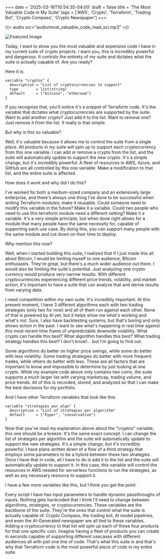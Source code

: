 +++
date = '2025-03-16T10:54:35-04:00'
draft = false
title = 'The Most Valuable Code in My Suite'
tags = ['AWS', 'Crypto', 'Terraform', 'Trading Bot', 'Crypto Compass', 'Crypto Newspaper']
+++

{{< audio src="audio/most_valuable_code_mad_sci.mp3" >}}

![Featured Image](/images/featured_image.png)

Today, I want to show you the most valuable and expensive code I have in my current suite of crypto projects. I warn you, this is incredibly powerful and dangerous. It controls the entirety of my suite and dictates what the suite is actually capable of. Are you ready?

Here it is:

```hcl
variable "cryptos" {
  description = "List of cryptocurrencies to support"
  type        = list(string)
  default     = ["bitcoin", "ethereum"]
}
```

If you recognize that, you'll notice it's a snippet of Terraform code. It's the variable that dictates what cryptocurrencies are supported by the suite. Want to add another crypto? Just add it to the list. Want to remove one? Just remove it from the list. It really is that simple.

But why is this so valuable?

Well, it's valuable because it allows me to control the suite from a single place. All products in my suite will spin up to support each cryptocurrency from this one variable. I can add or remove a crypto from the list, and the suite will automatically update to support the new crypto. It's a simple change, but it's incredibly powerful. A fleet of resources in AWS, Azure, and GitHub are all controlled by this one variable. Make a modification to that list, and the entire suite is affected. 

How does it work and why did I do this?

I've worked for both a medium-sized company and an extensively large enterprise, and there's always one thing I've done to be successful when writing Terraform modules; make it reusable. Could someone need to modify this variable in the future? Make it a variable. Could two people who need to use this terraform module need a different setting? Make it a variable. It's a very simple principle, but when done right allows for a module that many people have the same necessity for, capable of supporting each use case. By doing this, you can support many people with the same module and cut down on their time to deploy. 

Why mention this now?

Well, when I started building this suite, I realized that if I just made this all about Bitcoin, I would be limiting myself to one audience; Bitcoin enthusiasts. They're great, but there's a much wider audience out there. I would also be limiting the suite's potential. Just analyzing one crypto currency would produce very narrow results. With different cryptocurrencies experiencing different price trends, volatility, and market action, it's important to have a suite that can analyze that and derive results from varying data. 

I need competition within my own suite. It's incredibly important. At this present moment, I have 3 different algorithms each with two trading strategies (only two for now) and all of them run against each other. None of that is powered by AI yet, but it helps show me what's working and what's not. Sure, I also have backtesting systems, but that's boring and only shows action in the past. I want to see what's happening in real time against this most recent time frame of unpredictable downside volatility. What crypto can handle this best? What algorithm handles this best? What trading strategy handles this best? I don't know!... but I'm going to find out.

Some algorithms do better on higher price swings, while some do better with less volatility. Some trading strategies do better with more frequent trades, while others do better with less. These are all factors that are important to know and impossible to determine by just looking at one crypto. While my example code above only contains two coins, the suite supports a much larger list with varying marketcap, trading volume, and price trends. All of this is recorded, stored, and analyzed so that I can make the best decisions for my portfolio.

And I have other Terraform variables that look like this:
```hcl
variable "strategies_per_algo" {
  description = "List of strategies per algorithm"
  default     = ["hyper", "conservative"]
}
```

Now that you've read my explanation above about the "cryptos" variable, this one should be a breeze. It's the same exact concept. I can change the list of strategies per algorithm and the suite will automatically update to support the new strategies. It's a simple change, but it's incredibly powerful. I have plans written down of a flow of a third strategy that employs some parameters to be a hybrid between these two strategies. Once I have that in code, all I have to do is add it to the list and the suite will automatically update to support it. In this case, this variable will control the resources in AWS needed for serverless functions to run the strategies, as well as any necessary resource to support it.

I have a few more variables like this, but I think you get the point.

Every script I have has input parameters to handle dynamic passthroughs of inputs. Nothing gets hardcoded that I think I'll need to change between algorithms, strategies, or cryptocurrencies. These variables are the backbone of the suite. They're the ones that control what the suite is actually capable of. Crypto Compass, the trading bot, AI model pipelines, and even the AI-Generated newspaper are all tied to these variables. Adding a cryptocurrency to that list will spin up each of those four products for that one specific coin. Imagine having a fleet of products you can create in seconds capable of supporting different usecases with different audiences all with just one line of code. That's what this suite is and that's why that Terraform code is the most powerful piece of code in my entire suite.
